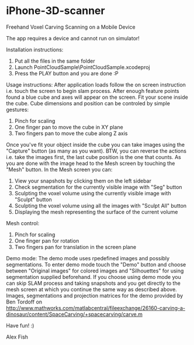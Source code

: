 # iPhone-3D-scanner
Freehand Voxel Carving Scanning on a Mobile Device

The app requires a device and cannot run on simulator!

Installation instructions:
1. Put all the files in the same folder
2. Launch PointCloudSample\PointCloudSample.xcodeproj
3. Press the PLAY button and you are done :P

Usage instructions:
After application loads follow the on screen instruction i.e. touch the screen to begin slam process. After enough feature points found a blue cube and axes will appear on the screen. Fit your scene inside the cube. Cube dimensions and position can be controled by simple gestures:

1. Pinch for scaling
2. One finger pan to move the cube in XY plane
3. Two fingers pan to move the cube along Z axis

Once you've fit your object inside the cube you can take images using the "Capture" button (as many as you want).
BTW, you can reverse the actions i.e. take the images first, the last cube position is the one that counts.
As you are done with the image head to the Mesh screen by touching the "Mesh" button. In the Mesh screen you can:

1. View your snapshots by clicking them on the left sidebar
2. Check segmentation for the currently visible image with "Seg" button
3. Sculpting the voxel volume using the currently visible image with "Sculpt" button
4. Sculpting the voxel volume using all the images with "Sculpt All" button
5. Displaying the mesh representing the surface of the current volume

Mesh control:

1. Pinch for scaling
2. One finger pan for rotation
3. Two fingers pan for translation in the screen plane

Demo mode:
The demo mode uses rpedefined images and possibly segmentations. To enter demo mode touch the "Demo" button and choose between "Original images" for colored images and "Silhouettes" for using segmentation supplied beforehand. If you choose using demo mode you can skip SLAM process and taking snapshots and you get directly to the mesh screen at which you continue the same way as described above. 
Images, segmentations and projection matrices for the demo provided by Ben Tordoff on http://www.mathworks.com/matlabcentral/fileexchange/26160-carving-a-dinosaur/content/SpaceCarving/+spacecarving/carve.m

Have fun! :)

Alex Fish
